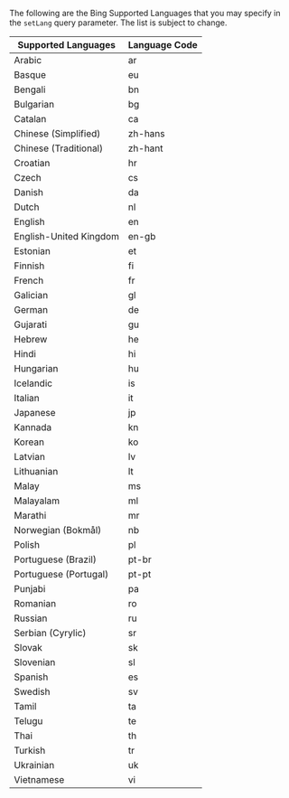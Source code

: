 The following are the Bing Supported Languages that you may specify in the `setLang` query parameter. The list is subject to change.  
  
|Supported Languages|Language Code|  
|---------------------|------------------|  
|Arabic|ar|
|Basque|eu|
|Bengali|bn|
|Bulgarian|bg|
|Catalan|ca|
|Chinese (Simplified)|zh-hans|
|Chinese (Traditional)|zh-hant|
|Croatian|hr|
|Czech|cs|
|Danish​|da|
|Dutch​|nl|
|English|en|
|English-United Kingdom|en-gb|
|Estonian|et|
|Finnish|fi|
|French|fr|
|Galician|gl|
|German|de|
|Gujarati|gu|
|Hebrew|he|
|Hindi|hi|
|Hungarian|hu|
|Icelandic|is|
|Italian|it|
|Japanese|jp|
|Kannada|kn|
|Korean|ko|
|Latvian|lv|
|Lithuanian|lt|
|Malay|ms|
|Malayalam |ml|
|Marathi|mr|
|Norwegian (Bokmål)|nb|
|Polish​|pl|
|Portuguese (Brazil)​|pt-br|
|Portuguese (Portugal)​|pt-pt|
|Punjabi​|pa|
|Romanian|ro|
|Russian|ru|
|Serbian (Cyrylic)|sr|
|Slovak​|sk|
|Slovenian​|sl|
|Spanish|es|
|Swedish|sv|
|Tamil|ta|
|Telugu|te|
|Thai|th|
|Turkish|tr|
|Ukrainian|uk|
|Vietnamese|vi|